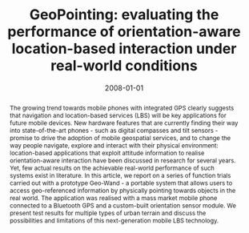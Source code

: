 ---
abstract: 'The growing trend towards mobile phones with integrated GPS clearly suggests
  that navigation and location-based services (LBS) will be key applications for future
  mobile devices. New hardware features that are currently finding their way into
  state-of-the-art phones - such as digital compasses and tilt sensors - promise to
  drive the adoption of mobile geospatial services, and to change the way people navigate,
  explore and interact with their physical environment: location-based applications
  that exploit attitude information to realise orientation-aware interaction have
  been discussed in research for several years. Yet, few actual results on the achievable
  real-world performance of such systems exist in literature. In this article, we
  report on a series of function trials carried out with a prototype Geo-Wand - a
  portable system that allows users to access geo-referenced information by physically
  pointing towards objects in the real world. The application was realised with a
  mass market mobile phone connected to a Bluetooth GPS and a custom-built orientation
  sensor module. We present test results for multiple types of urban terrain and discuss
  the possibilities and limitations of this next-generation mobile LBS technology.'
authors:
- Rainer Simon
- Peter Fröhlich
- Thomas Grechenig
date: '2008-01-01'
featured: false
links:
- name: Publik
  url: https://publik.tuwien.ac.at/showentry.php?ID=195819&lang=2
publication: Journal of Location Based Services, 2 (2008), 1; 24 - 40
publication_types:
- '2'
publishDate: '2008-01-01'
title: 'GeoPointing: evaluating the performance of orientation-aware location-based
  interaction under real-world conditions'
url_pdf: ''
---
